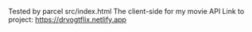 Tested by parcel src/index.html
The client-side for my movie API
Link to project:  https://drvogtflix.netlify.app